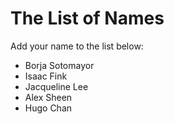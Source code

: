The List of Names
=================

Add your name to the list below:

* Borja Sotomayor
* Isaac Fink
* Jacqueline Lee
* Alex Sheen
* Hugo Chan